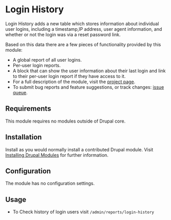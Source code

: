 # Login History

Login History adds a new table which stores information about individual user
logins, including a timestamp,IP address, user agent information, and whether
or not the login was via a reset password link.

Based on this data there are a few pieces of functionality provided by this
module:

- A global report of all user logins.
- Per-user login reports.
- A block that can show the user information about their last login and link
  to their per-user login report if they have access to it.
- For a full description of the module, visit the
  [project page](https://www.drupal.org/project/login_history).
- To submit bug reports and feature suggestions, or track changes:
  [issue queue](https://www.drupal.org/project/issues/login_history).


## Requirements

This module requires no modules outside of Drupal core.


## Installation

Install as you would normally install a contributed Drupal module.
Visit [Installing Drupal Modules](https://www.drupal.org/docs/extending-drupal/installing-drupal-modules) for further information.


## Configuration

The module has no configuration settings.


## Usage

- To Check history of login users visit
  `/admin/reports/login-history`
